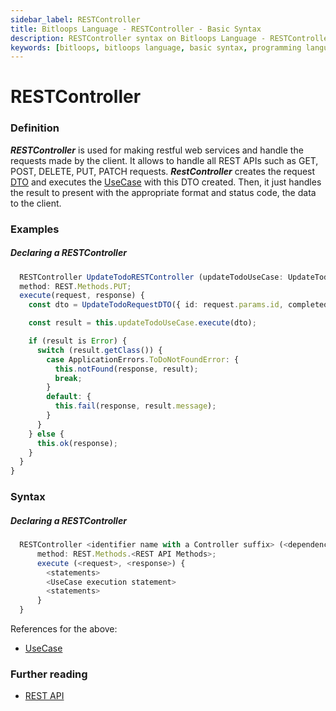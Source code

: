 ```yaml
---
sidebar_label: RESTController
title: Bitloops Language - RESTController - Basic Syntax 
description: RESTController syntax on Bitloops Language - RESTController is used to make restful web services and handle requests made by clients. More specifically, it can handle REST APIs such as GET, POST, DELETE, PUT and PATCH.   
keywords: [bitloops, bitloops language, basic syntax, programming language, variables, types, objects, data types, classes, interfaces, modules, functions, loops, services, restcontroller]
---
```


# RESTController

### Definition

**_RESTController_** is used for making restful web services and handle the requests made by the client. It allows to handle all REST APIs such as GET, POST, DELETE, PUT, PATCH requests.
**_RestController_** creates the request [DTO](https://bitloops.com/docs/bitloops-language/components/dto) and executes the [UseCase](https://bitloops.com/docs/bitloops-language/components/usecase) with this DTO created. Then, it just handles the result to present with the appropriate format and status code, the data to the client.

### Examples

##### Declaring a RESTController

```typescript
  RESTController UpdateTodoRESTController (updateTodoUseCase: UpdateTodoUseCase) {
  method: REST.Methods.PUT;
  execute(request, response) {
    const dto = UpdateTodoRequestDTO({ id: request.params.id, completed: request.body.completed, title: request.body.title  });

    const result = this.updateTodoUseCase.execute(dto);

    if (result is Error) {
      switch (result.getClass()) {
        case ApplicationErrors.ToDoNotFoundError: {
          this.notFound(response, result);
          break;
        }
        default: {
          this.fail(response, result.message);
        }
      }
    } else {
      this.ok(response);
    }
  }
}
```

### Syntax

##### Declaring a RESTController

```typescript
  RESTController <identifier name with a Controller suffix> (<dependencies>) {
      method: REST.Methods.<REST API Methods>;
      execute (<request>, <response>) {
        <statements>
        <UseCase execution statement>
        <statements>
      }
  }
```

References for the above:

- [UseCase](https://bitloops.com/docs/bitloops-language/components/usecase)

### Further reading

- [REST API](https://www.redhat.com/en/topics/api/what-is-a-rest-api)
